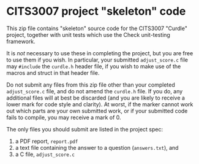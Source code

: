 
# CITS3007 project "skeleton" code

This zip file contains "skeleton" source code for the CITS3007 "Curdle"
project, together with unit tests which use the Check unit-testing
framework.

It is *not* necessary to use these in completing the project, but you
are free to use them if you wish.
In particular, your submitted `adjust_score.c` file may `#include` the
`curdle.h` header file, if you wish to make use of the macros and struct in
that header file.

Do not submit any files from this zip file other than your completed
`adjust_score.c` file, and do not amend the `curdle.h` file.
If you do, any additional files will at best be discarded (and
you are likely to receive a lower mark for code style and clarity).
At worst, if the marker cannot work out which parts are your own submitted
work, or if your submitted code fails to compile, you may receive a mark of 0.

The only files you should submit are listed in the project spec:

1. a PDF report, `report.pdf`
2. a text file containing the answer to
   a question (`answers.txt`), and
3. a C file, `adjust_score.c`

